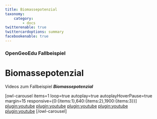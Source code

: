 ```yaml
---
title: Biomassepotenzial
taxonomy:
    category:
        - docs
twitterenable: true
twittercardoptions: summary
facebookenable: true
---
```


### OpenGeoEdu Fallbeispiel

# Biomassepotenzial

Videos zum Fallbeispiel ***Biomassepotenzial***

[owl-carousel items=1 loop=true autoplay=true autoplayHoverPause=true margin=15 responsive={0:{items:1},640:{items:2},1900:{items:3}}]
[plugin:youtube](https://youtu.be/_a8ZzX2gnE4)
[plugin:youtube](https://youtu.be/ff_ocN232uU)
[plugin:youtube](https://youtu.be/2eIPy0_YXd0)
[plugin:youtube](https://youtu.be/8d1_2JHQgAY)
[plugin:youtube](https://youtu.be/3Crw79eL6QA)
[/owl-carousel]